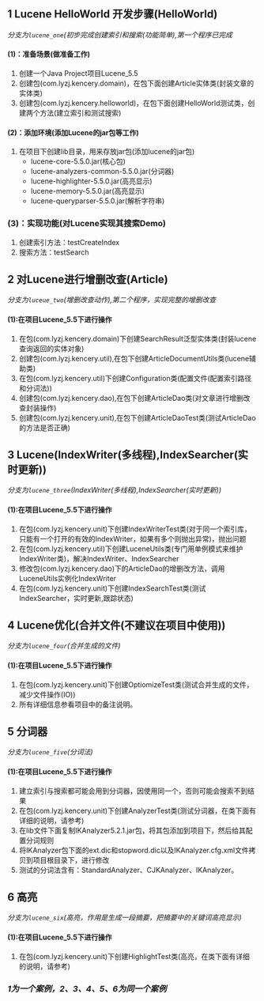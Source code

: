 ## 1 Lucene HelloWorld 开发步骤(HelloWorld)
*分支为`lucene_one`(初步完成创建索引和搜索(功能简单),第一个程序已完成*
#### (1)：准备场景(做准备工作)
1. 创建一个Java Project项目Lucene_5.5
2. 创建包(com.lyzj.kencery.domain)，在包下面创建Article实体类(封装文章的实体类)
3. 创建包(com.lyzj.kencery.helloworld)，在包下面创建HelloWorld测试类，创建两个方法(建立索引和测试搜索)

#### (2)：添加环境(添加Lucene的jar包等工作)
1. 在项目下创建lib目录，用来存放jar包(添加lucene的jar包)
    *  lucene-core-5.5.0.jar(核心包)  
    *  lucene-analyzers-common-5.5.0.jar(分词器)
    *  lucene-highlighter-5.5.0.jar(高亮显示)  
    *  lucene-memory-5.5.0.jar(高亮显示)
    *  lucene-queryparser-5.5.0.jar(解析字符串)

### (3)：实现功能(对Lucene实现其搜索Demo)
1. 创建索引方法：testCreateIndex
2. 搜索方法：testSearch

## 2 对Lucene进行增删改查(Article)
*分支为`luceue_two`(增删改查动作),第二个程序，实现完整的增删改查* 
#### (1):在项目Lucene_5.5下进行操作
1. 在包(com.lyzj.kencery.domain)下创建SearchResult泛型实体类(封装lucene查询返回的实体对象)
2. 创建包(com.lyzj.kencery.util),在包下创建ArticleDocumentUtils类(lucene辅助类)
3. 在包(com.lyzj.kencery.util)下创建Configuration类(配置文件(配置索引路径和分词法))
4. 创建包(com.lyzj.kencery.dao),在包下创建ArticleDao类(对文章进行增删改查封装操作)
5. 创建包(com.lyzj.kencery.unit),在包下创建ArticleDaoTest类(测试ArticleDao的方法是否正确)

## 3 Lucene(IndexWriter(多线程),IndexSearcher(实时更新))
*分支为`lucene_three`(IndexWriter(多线程),IndexSearcher(实时更新))* 
#### (1):在项目Lucene_5.5下进行操作
1. 在包(com.lyzj.kencery.unit)下创建IndexWriterTest类(对于同一个索引库，只能有一个打开的有效的IndexWriter，如果有多个则抛出异常)，抛出问题
2. 在包(com.lyzj.kencery.util)下创建LuceneUtils类(专门用单例模式来维护IndexWriter类)，解决IndexWriter、IndexSearcher
3. 修改包(com.lyzj.kencery.dao)下的ArticleDao的增删改方法，调用LuceneUtils实例化IndexWriter
4. 在包(com.lyzj.kencery.unit)下创建IndexSearchTest类(测试IndexSearcher，实时更新,跟踪状态)

## 4 Lucene优化(合并文件(不建议在项目中使用))
*分支为`lucene_four`(合并生成的文件)* 
#### (1):在项目Lucene_5.5下进行操作
1. 在包(com.lyzj.kencery.unit)下创建OptiomizeTest类(测试合并生成的文件，减少文件操作(IO))
2. 所有详细信息参看项目中的备注说明。

## 5 分词器
*分支为`lucene_five`(分词法)* 
#### (1):在项目Lucene_5.5下进行操作
1. 建立索引与搜索都可能会用到分词器，因使用同一个，否则可能会搜索不到结果
2. 在包(com.lyzj.kencery.unit)下创建AnalyzerTest类(测试分词器，在类下面有详细的说明，请参考)
3. 在lib文件下面复制IKAnalyzer5.2.1.jar包，将其包添加到项目下，然后给其配置分词规则
4. 将IKAnalyzer包下面的ext.dic和stopword.dic以及IKAnalyzer.cfg.xml文件拷贝到项目根目录下，进行修改
5. 测试的分词法含有：StandardAnalyzer、CJKAnalyzer、IKAnalyzer。

## 6 高亮
*分支为`lucene_six`(高亮，作用是生成一段摘要，把摘要中的关键词高亮显示)* 
#### (1):在项目Lucene_5.5下进行操作
1. 在包(com.lyzj.kencery.unit)下创建HighlightTest类(高亮，在类下面有详细的说明，请参考)





### *1为一个案例，2、3、4、5、6为同一个案例*